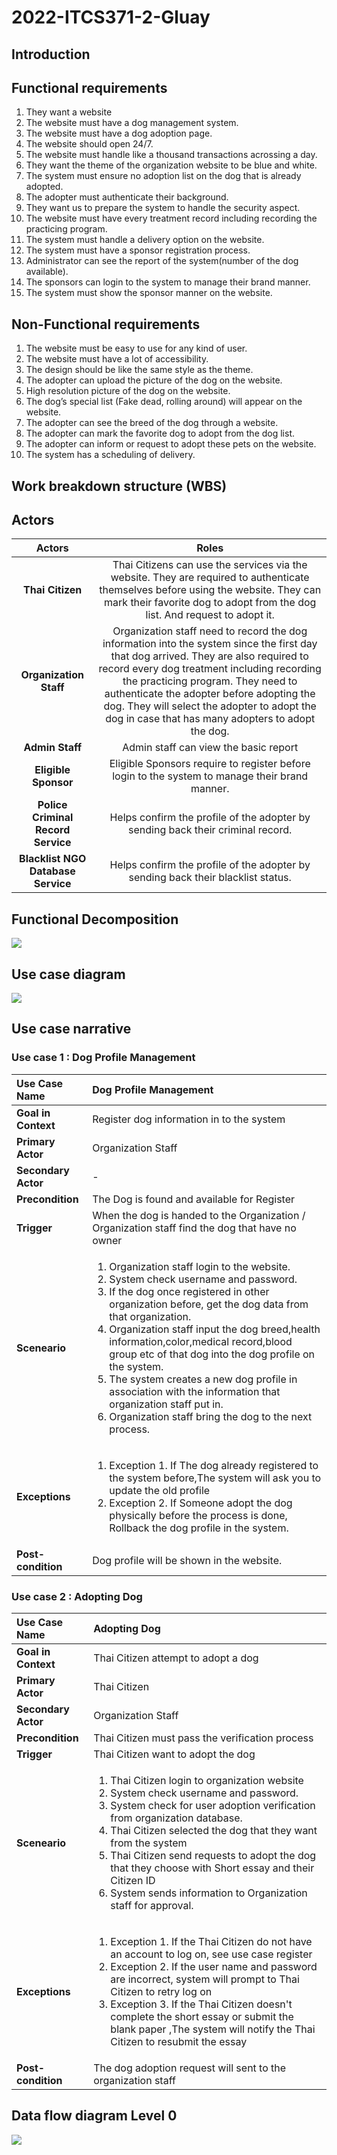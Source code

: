 # 2022-ITCS371-2-Gluay

<h2>Introduction</h2>

<h2>Functional requirements</h2>
<ol>
  <li>They want a website</li>
  <li>The website must have a dog management system.</li>
  <li>The website must have a dog adoption page.</li>
  <li>The website should open 24/7.</li>
  <li>The website must handle like a thousand transactions acrossing a day.</li>
  <li>They want the theme of the organization website to be blue and white.</li>
  <li>The system must ensure no adoption list on the dog that is already adopted.</li>
  <li>The adopter must authenticate their background.</li>
  <li>They want us to prepare the system to handle the security aspect.</li>
  <li>The website must have every treatment record including recording the practicing program.</li>
  <li>The system must handle a delivery option on the website.</li>
  <li>The system must have a sponsor registration process.</li>
  <li>Administrator can see the report of the system(number of the dog available).</li>
  <li>The sponsors can login to the system to manage their brand manner.</li>
  <li>The system must show the sponsor manner on the website.</li>
</ol>

<h2>Non-Functional requirements</h2>
<ol>
  <li>The website must be easy to use for any kind of user.</li>
  <li>The website must have a lot of accessibility.</li>
  <li>The design should be like the same style as the theme.</li>
  <li>The adopter can upload the picture of the dog on the website.</li>
  <li>High resolution picture of the dog on the website.</li>
  <li>The dog’s special list (Fake dead, rolling around) will appear on the website.</li>
  <li>The adopter can see the breed of the dog through a website.</li>
  <li>The adopter can mark the favorite dog to adopt from the dog list.</li>
  <li>The adopter can inform or request to adopt these pets on the website.</li>
  <li>The system has a scheduling of delivery.</li>
</ol>

<h2>Work breakdown structure (WBS)</h2>

<h2>Actors</h2>

|      Actors      |                         Roles                         |                                 
| :--------: | :----------------------------------------------------------: | 
|  **Thai Citizen**   | Thai Citizens can use the services via the website. They are required to authenticate themselves before using the website. They can mark their favorite dog to adopt from the dog list. And request to adopt it. |                                                                                                    
|  **Organization Staff**   |  Organization staff need to record the dog information into the system since the first day that dog arrived. They are also required to record every dog treatment including recording the practicing program. They need to authenticate the adopter before adopting the dog. They will select the adopter to adopt the dog in case that has many adopters to adopt the dog.  |                                                                                                     
| **Admin Staff** |                           Admin staff can view the basic report                            |
| **Eligible Sponsor** | Eligible Sponsors require to register before login to the system to manage their brand manner. |
| **Police Criminal Record Service** | Helps confirm the profile of the adopter by sending back their criminal record. |
| **Blacklist NGO Database Service** | Helps confirm the profile of the adopter by sending back their blacklist status. |

<h2>Functional Decomposition</h2>
<img src="./img/Functional Decomposition.png"></img>

<h2>Use case diagram</h2>
<img src="./img/Detailed Use Case Diagram.png"></img>

<h2>Use case narrative</h2>
<h3>Use case 1 : Dog Profile Management </h3>

|      <b>Use Case Name</b>      |                         <b>Dog Profile Management</b>                         |                                 
| :-------- | :---------------------------------------------------------- | 
|  **Goal in Context**   | Register dog information in to the system |                                                                                                    
|  **Primary Actor**   |  Organization Staff  |                                                                                                     
| **Secondary Actor** |  -  |
| **Precondition** | The Dog is found and available for Register |
| **Trigger** | When the dog is handed to the Organization / Organization staff find the dog that have no owner |
| **Sceneario** | <ol><li>Organization staff login to the website.</li><li>System check username and password.</li><li>If the dog once registered in other organization before, get the dog data from that organization.</li><li>Organization staff input the dog breed,health information,color,medical record,blood group etc of that dog into the dog profile on the system.</li><li>The system creates a new dog profile in association with the information that  organization staff put in.</li><li>Organization staff bring the dog to the next process.</li></ol>|
| **Exceptions** | <ol><li>Exception 1. If The dog already registered to the system before,The system will ask you to update the old profile</li> <li>Exception 2. If Someone adopt the dog physically before the process is done, Rollback the dog profile in the system.</li></ol> |
| **Post-condition** | Dog profile will be shown in the website. |

<h3>Use case 2 : Adopting Dog </h3>

|      <b>Use Case Name</b>      |                         <b>Adopting Dog</b>                         |                                 
| :-------- | :---------------------------------------------------------- | 
|  **Goal in Context**   | Thai Citizen attempt to adopt a dog |                                                                                                    
|  **Primary Actor**   |  Thai Citizen  |                                                                                                     
| **Secondary Actor** |  Organization Staff  |
| **Precondition** | Thai Citizen must pass the verification process |
| **Trigger** | Thai Citizen want to adopt the dog |
| **Sceneario** | <ol><li>Thai Citizen login to organization website</li><li>System check username and password.</li><li>System check for user adoption verification from organization database.</li><li>Thai Citizen selected the dog that they want from the system</li><li>Thai Citizen send requests to adopt the dog that they choose with Short essay and their Citizen ID</li><li>System sends information to Organization staff for approval.</li></ol>|
| **Exceptions** | <ol><li>Exception 1. If the Thai Citizen do not have an account to log on, see use case register</li><li>Exception 2. If the user name and password are incorrect, system will prompt to Thai Citizen to retry log on </li><li>Exception 3. If the Thai Citizen doesn't complete the short essay or submit the blank paper ,The system will notify the Thai Citizen to resubmit the essay</li></ol> |
| **Post-condition** | The dog adoption request will sent to the organization staff |

<h2>Data flow diagram Level 0</h2>
<img src="./img/DFD LV0.png"></img>
